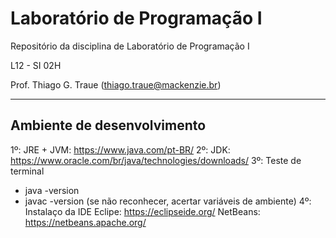 # Laboratório de Programação I

Repositório da disciplina de Laboratório de Programação I

L12 - SI 02H

Prof. Thiago G. Traue (thiago.traue@mackenzie.br)

***

## Ambiente de desenvolvimento

1º: JRE + JVM: https://www.java.com/pt-BR/
2º: JDK: https://www.oracle.com/br/java/technologies/downloads/
3º: Teste de terminal
  - java -version
  - javac -version
  (se não reconhecer, acertar variáveis de ambiente)
4º: Instalaço da IDE 
  Eclipe: https://eclipseide.org/
  NetBeans: https://netbeans.apache.org/
